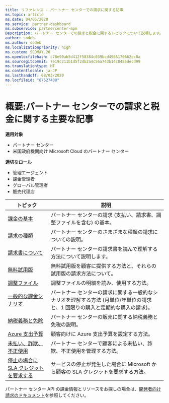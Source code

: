 ```yaml
---
title: リファレンス - パートナー センターでの請求に関する記事
ms.topic: article
ms.date: 04/05/2020
ms.service: partner-dashboard
ms.subservice: partnercenter-mpn
Description: パートナー センターでの請求と税金に関するトピックについて説明します。 請求に関するリソース、請求書、CSP の請求、税金に関する情報が含まれます。
author: sodeb
ms.author: sodeb
ms.localizationpriority: high
ms.custom: SEOMAY.20
ms.openlocfilehash: c78e90ab5d412f58384c039bcd4965170662ec0a
ms.sourcegitcommit: 7e19c211b1d5f2db2a4c56a743b14c8485decd99
ms.translationtype: HT
ms.contentlocale: ja-JP
ms.lasthandoff: 08/03/2020
ms.locfileid: "87527408"
---
```

# <a name="overview-main-billing-and-tax-articles-in-partner-center"></a>概要:パートナー センターでの請求と税金に関する主要な記事

**適用対象**

- パートナー センター
- 米国政府機関向け Microsoft Cloud のパートナー センター

**適切なロール**

- 管理エージェント
- 課金管理者
- グローバル管理者
- 販売代理店

| トピック | 説明 |
| ----- | ----------- |
| [課金の基本](billing-basics.md) | パートナー センターの請求 (支払い、請求書、調整ファイルを含む) の基本。 |
| [請求の種類](billing-different-types.md) | パートナー センターのさまざまな種類の請求についての説明。 |
| [請求書について](read-your-bill.md) | パートナー センターの請求書を読んで理解する方法について説明します。 |
| [無料試用版](offer-your-customers-trials-of-microsoft-products.md) | 無料試用版を顧客に提供する方法と、それらの試用版の請求方法について。 |
| [調整ファイル](use-the-reconciliation-files.md) | 調整ファイルの明細を読み、使用する方法。 |
| [一般的な課金シナリオ](common-billing-scenarios.md) | パートナー センターの請求に関する一般的なシナリオを理解する方法 (月単位/年単位の請求と、1 回限りの購入と定期的な購入の請求)。 |
| [納税義務と免除](tax-and-tax-exemptions.md) | パートナー センターの販売に関する納税義務と免税の説明。 |
| [Azure 支出予算](set-an-azure-spending-budget-for-your-customers.md) | 顧客向けに Azure 支出予算を設定する方法。 |
| [未払い、詐欺、不正使用](non-payment--fraud--or-misuse.md) | パートナー センターで顧客による未払い、詐欺、不正使用を管理する方法。 |
| [停止の場合に SLA クレジットを要求する](request-credit.md) | サービスの停止が発生した場合に Microsoft から顧客の SLA クレジットを要求する方法。 |

パートナー センター API の課金情報とリソースをお探しの場合は、[開発者向け請求のドキュメント](https://docs.microsoft.com/partner-center/develop/manage-billing)を参照してください。
